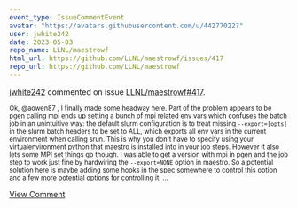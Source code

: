 ```yaml
---
event_type: IssueCommentEvent
avatar: "https://avatars.githubusercontent.com/u/44277022?"
user: jwhite242
date: 2023-05-03
repo_name: LLNL/maestrowf
html_url: https://github.com/LLNL/maestrowf/issues/417
repo_url: https://github.com/LLNL/maestrowf
---
```


<a href='https://github.com/jwhite242' target='_blank'>jwhite242</a> commented on issue <a href='https://github.com/LLNL/maestrowf/issues/417' target='_blank'>LLNL/maestrowf#417</a>.

<small>Ok, @aowen87 , I finally made some headway here.   Part of the problem appears to be pgen calling mpi ends up setting a bunch of mpi related env vars which confuses the batch job in an unintuitive way: the default slurm configuration is to treat missing `--export=[opts]` in the slurm batch headers to be set to ALL, which exports all env vars in the current environment when calling srun.  This is why you don't have to specify using your virtualenvironment python that maestro is installed into in your job steps.  However it also lets some MPI set things go though.  I was able to get a version with mpi in pgen and the job step to work just fine by hardwiring the `--export=NONE` option in maestro.   So a potential solution here is maybe adding some hooks in the spec somewhere to control this option and a few more potential options for controlling it:...</small>

<a href='https://github.com/LLNL/maestrowf/issues/417' target='_blank'>View Comment</a>